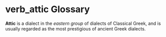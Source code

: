 # verb_attic Glossary
**Attic** is a dialect in the *eastern group* of dialects of Classical Greek, and is usually regarded as the most prestigious of ancient Greek dialects.
